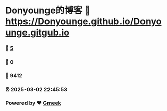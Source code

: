 # Donyounge的博客 :link: https://Donyounge.github.io/Donyounge.gitgub.io 
### :page_facing_up: [5](https://Donyounge.github.io/Donyounge.gitgub.io/tag.html) 
### :speech_balloon: 0 
### :hibiscus: 9412 
### :alarm_clock: 2025-03-02 22:45:53 
### Powered by :heart: [Gmeek](https://github.com/Meekdai/Gmeek)
